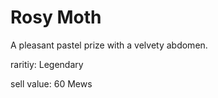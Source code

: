 # Rosy Moth

A pleasant pastel prize with a velvety abdomen.

raritiy: Legendary

sell value: 60 Mews